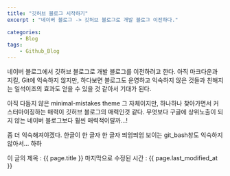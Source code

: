 ```yaml
---
title: "깃허브 블로그 시작하기"
excerpt : "네이버 블로그 -> 깃허브 블로그로 개발 블로그 이전하다."

categories:
	- Blog
tags:
	- Github_Blog
---
```


네이버 블로그에서 깃허브 블로그로 개발 블로그를 이전하려고 한다.
아직 마크다운과 지킬, Git에 익숙하지 않지만,
하다보면 블로그도 운영하고 익숙하지 않은 것들과 친해지는 일석이조의 효과도 얻을 수 있을 것 같아서 기대가 된다.

아직 다듬지 않은 minimal-mistakes theme 그 자체이지만, 
하나하나 찾아가면서 커스터마이징하는 매력이 깃허브 블로그의 매력인것 같다.
무엇보다 구글에 상위노출이 되지 않는 네이버 블로그보다 훨씬 매력적이랄까...!

좀 더 익숙해져야겠다. 한글이 한 글자 한 글자 띄엄띄엄 보이는 git_bash창도 익숙하지 않아서... 하하 

이 글의 제목 : {{ page.title }}
마지막으로 수정된 시간 : {{ page.last_modified_at }}
